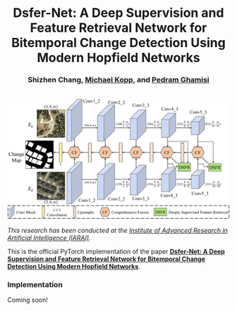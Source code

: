<h1 align="center">Dsfer-Net: A Deep Supervision and Feature Retrieval Network for Bitemporal Change Detection Using Modern Hopfield Networks</h1>

<h3 align="center"> Shizhen Chang, <a href="https://github.com/mkk20/">Michael Kopp</a>, and <a href="https://www.ai4rs.com/">Pedram Ghamisi</a></h3>
<br


![](Figs/flowchart.png)

*This research has been conducted at the [Institute of Advanced Research in Artificial Intelligence (IARAI)](https://www.iarai.ac.at/).*
    
This is the official PyTorch implementation of the paper **[Dsfer-Net: A Deep Supervision and Feature Retrieval Network for Bitemporal Change Detection Using Modern Hopfield Networks](https://arxiv.org/abs/2304.01101)**.
    

### Implementation
Coming soon!
